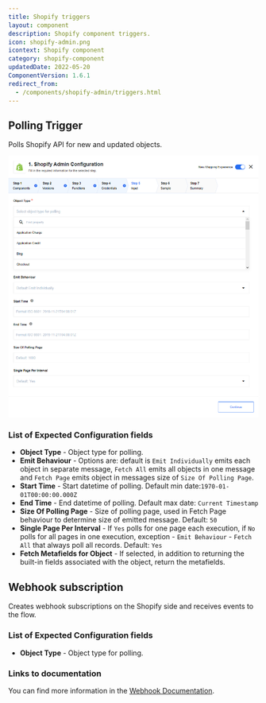 ```yaml
---
title: Shopify triggers
layout: component
description: Shopify component triggers.
icon: shopify-admin.png
icontext: Shopify component
category: shopify-component
updatedDate: 2022-05-20
ComponentVersion: 1.6.1
redirect_from:
  - /components/shopify-admin/triggers.html
---
```


## Polling Trigger

Polls Shopify API for new and updated objects.

![Polling Trigger](img/get-new-and-update-objects-polling.png)

### List of Expected Configuration fields

*   **Object Type** - Object type for polling.
*   **Emit Behaviour** - Options are: default is `Emit Individually` emits each object in separate message, `Fetch All` emits all objects in one message and `Fetch Page` emits object in messages size of `Size Of Polling Page`.
*   **Start Time** - Start datetime of polling. Default min date:`1970-01-01T00:00:00.000Z`
*   **End Time** - End datetime of polling. Default max date: `Current Timestamp`
*   **Size Of Polling Page** - Size of polling page, used in Fetch Page behaviour to determine size of emitted message. Default: `50`
*   **Single Page Per Interval** - If `Yes` polls for one page each execution, if `No` polls for all pages in one execution, exception - `Emit Behaviour` - `Fetch All` that always poll all records. Default: `Yes`
*   **Fetch Metafields for Object** - If selected, in addition to returning the built-in fields associated with the object, return the metafields.

## Webhook subscription

Creates webhook subscriptions on the Shopify side and receives events to the flow.

### List of Expected Configuration fields

*   **Object Type** - Object type for polling.

### Links to documentation

You can find more information in the [Webhook Documentation](https://help.shopify.com/en/api/reference/events/webhook).
